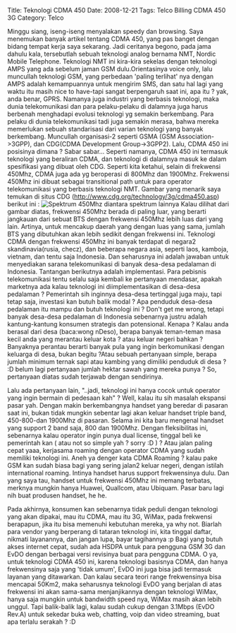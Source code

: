 Title: Teknologi CDMA 450
Date: 2008-12-21
Tags: Telco Billing CDMA 450 3G
Category: Telco

Minggu siang, iseng-iseng menyalakan speedy dan browsing. Saya menemukan banyak artikel tentang CDMA 450, yang pas banget dengan bidang tempat kerja saya sekarang.
Jadi ceritanya begono, pada jama dahulu kala, tersebutlah sebuah teknologi analog bernama NMT, Nordic Mobile Telephone. Teknologi NMT ini kira-kira sekelas dengan teknologi AMPS yang ada sebelum jaman GSM dulu.Orientasinya voice only, lalu muncullah teknologi GSM, yang perbedaan 'paling terlihat' nya dengan AMPS adalah kemampuannya untuk mengirim SMS, dan satu hal lagi yang waktu itu masih nice to have-tapi sangat berpengaruh saat ini, apa itu ? yak, anda benar, GPRS. Namanya juga industri yang berbasis teknologi, maka dunia telekomunikasi dan para pelaku-pelaku di dalamnya juga harus berbenah menghadapi evolusi teknologi yg semakin berkembang. Para pelaku di dunia telekomunikasi tadi juga semakin merasa, bahwa mereka memerlukan sebuah standarisasi dari varian teknologi yang banyak berkembang. Muncullah organisasi-2 seperti GSMA (GSM Association->3GPP), dan CDG(CDMA Development Group->3GPP2). Lalu, CDMA 450 ini posisinya dimana ? Sabar sabar...
Seperti namanya, CDMA 450 ini termasuk teknologi yang beraliran CDMA, dan teknologi di dalamnya masuk ke dalam spesifikasi yang dibuat oleh CDG. Seperti kita ketahui, selain di frekwensi 450Mhz, CDMA juga ada yg beroperasi di 800Mhz dan 1900Mhz. Frekwensi 450Mhz ini dibuat sebagai transitional path untuk para operator telekomunikasi yang berbasis teknologi NMT.
Gambar yang menarik saya temukan di situs CDG (http://www.cdg.org/technology/3g/cdma450.asp) berikut ini :
![Spektrum 450Mhz diantara spektrum lainnya][1]
Kalau dilihat dari gambar diatas, frekwensi 450Mhz berada di paling luar, yang berarti jangkauan dari sebuat BTS dengan frekwensi 450Mhz lebih luas dari yang lain. Artinya, untuk mencakup daerah yang dengan luas yang sama, jumlah BTS yang dibutuhkan akan lebih sedikit dengan frekwensi ini. Teknologi CDMA dengan frekwensi 450Mhz ini banyak terdapat di negara2 skandinavia(rusia, checz), dan beberapa negara asia, seperti laos, kamboja, vietnam, dan tentu saja Indonesia. Dan seharusnya ini adalah jawaban untuk menyediakan sarana telekomunikasi di banyak desa-desa pedalaman di Indonesia.
Tantangan berikutnya adalah implementasi. Para pebisnis telekomunikasi tentu selalu saja kembali ke pertanyaan mendasar, apakah marketnya ada kalau teknologi ini diimplementasikan di desa-desa pedalaman ? Pemerintah sih inginnya desa-desa tertinggal juga maju, tapi tetap saja, investasi kan butuh balik modal ? Apa penduduk desa-desa pedalaman itu mampu dan butuh teknologi ini ? Don't get me wrong, tetapi banyak desa-desa pedalaman di Indonesia sebenarnya justru adalah kantung-kantung konsumen strategis dan potensional. Kenapa ? Kalau anda berasal dari desa (baca:wong nDeso), berapa banyak teman-teman masa kecil anda yang merantau keluar kota ? atau keluar negeri bahkan ? Banyaknya perantau berarti banyak pula yang ingin berkomunikasi dengan keluarga di desa, bukan begitu ?Atau sebuah pertanyaan simple, berapa jumlah minimum ternak sapi atau kambing yang dimiliki penduduk di desa ? :D belum lagi pertanyaan jumlah hektar sawah yang mereka punya ? So, pertanyaan diatas sudah terjawab dengan sendirinya.

Lalu ada pertanyaan lain, "..jadi, teknologi ini hanya cocok untuk operator yang ingin bermain di pedesaan kah" ? Well, kalau itu sih masalah ekspansi pasar yah. Dengan makin berkembangnya handset yang beredar di pasaran saat ini, bukan tidak mungkin sebentar lagi akan keluar handset triple band, 450-800-dan 1900Mhz di pasaran. Selama ini kita baru mengenal handset yang support 2 band saja, 800 dan 1900Mhz. Dengan fleksibilitas ini, sebenarnya kalau operator ingin punya dual license, tinggal beli ke pemerintah kan ( atau not so simple yah ? sorry :D ) ? Atau jalan paling cepat yaaa, kerjasama roaming dengan operator CDMA yang sudah memiliki teknologi ini. Aneh ya denger kata CDMA Roaming ? kalau pake GSM kan sudah biasa bagi yang sering jalan2 keluar negeri, dengan istilah international roaming. Intinya handset harus support frekwensinya dulu. Dan yang saya tau, handset untuk frekwensi 450Mhz ini memang terbatas, merknya mungkin hanya Huawei, Quallcom, atau Ubiquam. Pasar baru lagi nih buat produsen handset, he he.

Pada akhirnya, konsumen kan sebenarnya tidak peduli dengan teknologi yang akan dipakai, mau itu CDMA, mau itu 3G, WiMax, pada frekwensi berapapun, jika itu bisa memenuhi kebutuhan mereka, ya why not. Biarlah para vendor yang berperang di tataran teknologi ini, kita tinggal daftar, nikmati layanannya, dan jangan lupa, bayar tagihannya :p Bagi yang butuh akses internet cepat, sudah ada HSDPA untuk para pengguna GSM 3G dan EvDO dengan berbagai versi revisinya buat para pengguna CDMA. O ya, untuk teknologi CDMA 450 ini, karena teknologi basisnya CDMA, dan hanya frekwensinya saja yang 'tidak umum', EvDO ini juga bisa jadi termasuk layanan yang ditawarkan. Dan kalau secara teori range frekwensinya bisa mencapai 50Km2, maka seharusnya teknologi EvDO yang berjalan di atas frekwensi ini akan sama-sama menjanjikannya dengan teknologi WiMax, hanya saja mungkin untuk bandwidth speed nya, WiMax masih akan lebih unggul. Tapi balik-balik lagi, kalau sudah cukup dengan 3.1Mbps (EvDO Rev.A) untuk sekedar buka web, chatting, voip dan video streaming, buat apa terlalu serakah ? :D

[1]: {filename}/images/cdma450.jpg
